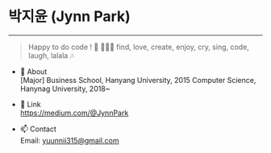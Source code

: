 # 박지윤 (Jynn Park)
<!--
**jyuunnii/jyuunnii** is a ✨ _special_ ✨ repository because its `README.md` (this file) appears on your GitHub profile.

Here are some ideas to get you started:

- 🔭 I’m currently working on ...
- 🌱 I’m currently learning ...
- 👯 I’m looking to collaborate on ...
- 🤔 I’m looking for help with ...
- 💬 Ask me about ...
- 📫 How to reach me: ...
- 😄 Pronouns: ...
- ⚡ Fun fact: ...
-->

---
> Happy to do code ! 💜 👩🏻‍💻
> find, love, create, enjoy, cry, sing, code, laugh, lalala 🎶

- 💬 About    
  [Major]
  Business School, Hanyang University, 2015
  Computer Science, Hanynag University, 2018~
  
- 🔗 Link   
  https://medium.com/@JynnPark
   
- 📫 Contact   
  Email: yuunnii315@gmail.com
